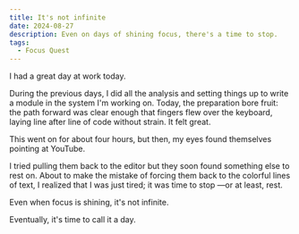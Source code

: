 ```yaml
---
title: It's not infinite
date: 2024-08-27
description: Even on days of shining focus, there's a time to stop.
tags:
  - Focus Quest
---
```


I had a great day at work today. 

During the previous days, I did all the analysis and setting things up to write a module in the system I'm working on. Today, the preparation bore fruit: the path forward was clear enough that fingers flew over the keyboard, laying line after line of code without strain. It felt great.

This went on for about four hours, but then, my eyes found themselves pointing at YouTube.

I tried pulling them back to the editor but they soon found something else to rest on. About to make the mistake of forcing them back to the colorful lines of text, I realized that I was just tired; it was time to stop —or at least, rest.

Even when focus is shining, it's not infinite.

Eventually, it's time to call it a day.
